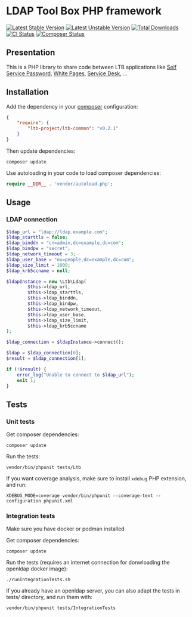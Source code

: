 # LDAP Tool Box PHP framework

[![Latest Stable Version](http://poser.pugx.org/ltb-project/ltb-common/v)](https://packagist.org/packages/ltb-project/ltb-common)
[![Latest Unstable Version](http://poser.pugx.org/ltb-project/ltb-common/v/unstable)](https://packagist.org/packages/ltb-project/ltb-common)
[![Total Downloads](http://poser.pugx.org/ltb-project/ltb-common/downloads)](https://packagist.org/packages/ltb-project/ltb-common)
[![CI Status](https://github.com/ltb-project/ltb-common/actions/workflows/unittests.yml/badge.svg)](https://github.com/ltb-project/ltb-common/actions/workflows/unittests.yml)
[![Composer Status](https://github.com/ltb-project/ltb-common/actions/workflows/php.yml/badge.svg)](https://github.com/ltb-project/ltb-common/actions/workflows/php.yml)

## Presentation

This is a PHP library to share code between LTB applications like [Self Service Password](https://github.com/ltb-project/self-service-password), [White Pages](https://github.com/ltb-project/white-pages), [Service Desk](https://github.com/ltb-project/service-desk), ...

## Installation

Add the dependency in your [composer](https://getcomposer.org/) configuration:

```json
{
    "require": {
        "ltb-project/ltb-common": "v0.2.1"
    }
}
```

Then update dependencies:
```
composer update
```

Use autoloading in your code to load composer dependencies:
```php
require __DIR__ . 'vendor/autoload.php';
```

## Usage

### LDAP connection

```php
$ldap_url = "ldap://ldap.example.com";
$ldap_starttls = false;
$ldap_binddn = "cn=admin,dc=example,dc=com";
$ldap_bindpw = "secret";
$ldap_network_timeout = 3;
$ldap_user_base = "ou=people,dc=example,dc=com";
$ldap_size_limit = 1000;                         
$ldap_krb5ccname = null;

$ldapInstance = new \Ltb\Ldap(                       
        $this->ldap_url,        
        $this->ldap_starttls,   
        $this->ldap_binddn, 
        $this->ldap_bindpw,
        $this->ldap_network_timeout,
        $this->ldap_user_base,
        $this->ldap_size_limit,
        $this->ldap_krb5ccname
);

$ldap_connection = $ldapInstance->connect();

$ldap = $ldap_connection[0];
$result = $ldap_connection[1];

if (!$result) {
    error_log("Unable to connect to $ldap_url");
    exit 1;
}
```

## Tests


### Unit tests

Get composer dependencies:

```
composer update
```

Run the tests:

```
vendor/bin/phpunit tests/Ltb
```

If you want coverage analysis, make sure to install `xdebug` PHP extension, and run:

```
XDEBUG_MODE=coverage vendor/bin/phpunit --coverage-text --configuration phpunit.xml
```


### Integration tests

Make sure you have docker or podman installed

Get composer dependencies:

```
composer update
```

Run the tests (requires an internet connection for donwloading the openldap docker image):

```
./runIntegrationTests.sh
```

If you already have an openldap server, you can also adapt the tests in tests/ directory, and run them with:

```
vendor/bin/phpunit tests/IntegrationTests
```


